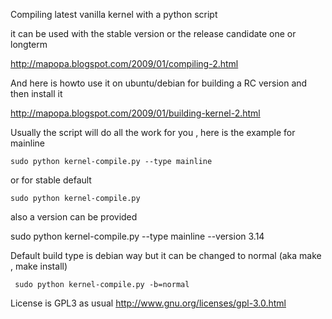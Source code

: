 Compiling latest vanilla kernel with a python script

it can be used with the stable version or the release candidate one or longterm

http://mapopa.blogspot.com/2009/01/compiling-2.html

And here is howto use it on ubuntu/debian for building a RC version and then install it 

http://mapopa.blogspot.com/2009/01/building-kernel-2.html


Usually the script will do all the work for you , here is the example for mainline
 
    sudo python kernel-compile.py --type mainline


or for stable default


    sudo python kernel-compile.py


also a version can be provided 


   sudo python kernel-compile.py --type mainline --version 3.14
    
    

Default build type is debian way but it can be changed to normal (aka make , make install)

     sudo python kernel-compile.py -b=normal

License is GPL3 as usual
http://www.gnu.org/licenses/gpl-3.0.html
